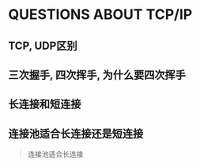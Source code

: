 # QUESTIONS ABOUT TCP/IP

## TCP, UDP区别

>

## 三次握手, 四次挥手, 为什么要四次挥手

>

## 长连接和短连接

>

## 连接池适合长连接还是短连接

> 连接池适合长连接
